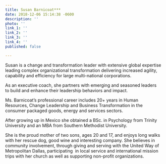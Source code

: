 ```yaml
---
title: Susan Barnicoat***
date: 2018-12-06 15:14:38 -0600
description: ''
photo: ''
link_1: ''
link_2: ''
link_3: ''
link_4: ''
published: false

---
```

Susan is a change and transformation leader with extensive global expertise leading complex organizational transformation delivering increased agility, capability and efficiency for large multi-national corporations.

As an executive coach, she partners with emerging and seasoned leaders to build and enhance their leadership behaviors and impact. 

Ms. Barnicoat’s professional career includes 20+ years in Human Resources, Change Leadership and Business Transformation in the consumer packaged goods, energy and services sectors.

After growing up in Mexico she obtained a BSc. in Psychology from Trinity University and an MBA from Southern Methodist University.

She is the proud mother of two sons, ages 20 and 17, and enjoys long walks with her rescue dog, good wine and interesting company. She believes in community involvement, through giving and serving with the United Way of Metropolitan Dallas, participating  in local service and international mission trips with her church as well as supporting non-profit organizations.